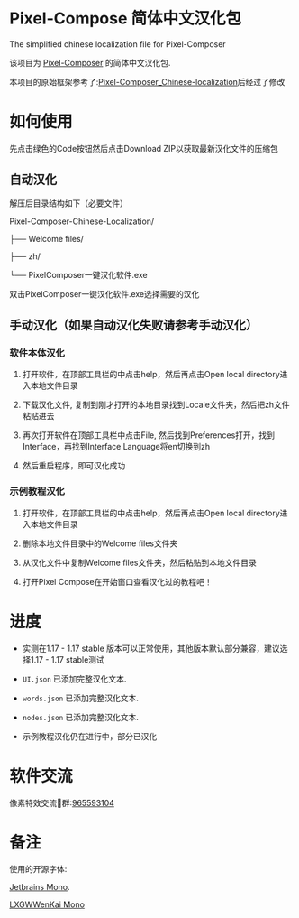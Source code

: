 # Pixel-Compose 简体中文汉化包

The simplified chinese localization file for Pixel-Composer

该项目为 [Pixel-Composer](https://github.com/Ttanasart-pt/Pixel-Composer) 的简体中文汉化包.

本项目的原始框架参考了:[Pixel-Composer_Chinese-localization](https://github.com/LunarConcerto/Pixel-Composer_Chinese-localization)后经过了修改

# 如何使用

先点击绿色的Code按钮然后点击Download ZIP以获取最新汉化文件的压缩包

## 自动汉化

解压后目录结构如下（必要文件）

Pixel-Composer-Chinese-Localization/

├── Welcome files/

├── zh/

└── PixelComposer一键汉化软件.exe

双击PixelComposer一键汉化软件.exe选择需要的汉化

## 手动汉化（如果自动汉化失败请参考手动汉化）

### 软件本体汉化

1. 打开软件，在顶部工具栏的中点击help，然后再点击Open local directory进入本地文件目录

2. 下载汉化文件, 复制到刚才打开的本地目录找到Locale文件夹，然后把zh文件粘贴进去

3. 再次打开软件在顶部工具栏中点击File, 然后找到Preferences打开，找到Interface，再找到Interface Language将en切换到zh

4. 然后重启程序，即可汉化成功

### 示例教程汉化

1. 打开软件，在顶部工具栏的中点击help，然后再点击Open local directory进入本地文件目录

2. 删除本地文件目录中的Welcome files文件夹

3. 从汉化文件中复制Welcome files文件夹，然后粘贴到本地文件目录

4. 打开Pixel Compose在开始窗口查看汉化过的教程吧！

# 进度

- 实测在1.17 - 1.17 stable 版本可以正常使用，其他版本默认部分兼容，建议选择1.17 - 1.17 stable测试

- `UI.json` 已添加完整汉化文本.

- `words.json` 已添加完整汉化文本.

- `nodes.json` 已添加完整汉化文本.

- 示例教程汉化仍在进行中，部分已汉化

# 软件交流

像素特效交流🐧群:[965593104](https://qm.qq.com/q/OJq4AY2z4e)

# 备注

使用的开源字体: 

[Jetbrains Mono](https://github.com/JetBrains/JetBrainsMono).

[LXGWWenKai Mono](https://github.com/lxgw/LxgwWenKai)
